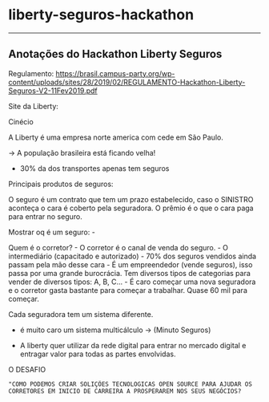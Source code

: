 # liberty-seguros-hackathon

--------------------------------------
Anotações do Hackathon Liberty Seguros
--------------------------------------


Regulamento: https://brasil.campus-party.org/wp-content/uploads/sites/28/2019/02/REGULAMENTO-Hackathon-Liberty-Seguros-V2-11Fev2019.pdf

Site da Liberty: 

Cinécio

A Liberty é uma empresa norte america com cede em São Paulo.

-> A população brasileira está ficando velha!
- 30% da dos transportes apenas tem seguros

Principais produtos de seguros:
	
O seguro é um contrato que tem um prazo estabelecido, caso o SINISTRO aconteça o cara é coberto pela seguradora. O prêmio é o que o cara paga para entrar no seguro.


Mostrar oq é um seguro:
	- 

Quem é o corretor?
	- O corretor é o canal de venda do seguro.
	- O intermediário (capacitado e autorizado)
	- 70% dos seguros vendidos ainda passam pela mão desse cara
	- É um empreendedor (vende seguros), isso passa por uma grande burocrácia. Tem diversos tipos de categorias para vender de diversos tipos: A, B, C...
	- É caro começar uma nova seguradora e o corretor gasta bastante para começar a trabalhar. Quase 60 mil para começar.


Cada seguradora tem um sistema diferente.

- é muito caro um sistema multicálculo -> (Minuto Seguros)


- A liberty quer utilizar da rede digital para entrar no mercado digital e entragar valor para todas as partes envolvidas.
 


O DESAFIO

	"COMO PODEMOS CRIAR SOLIÇÕES TECNOLOGICAS OPEN SOURCE PARA AJUDAR OS CORRETORES EM INICIO DE CARREIRA A PROSPERAREM NOS SEUS NEGÓCIOS?
